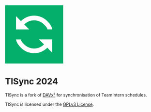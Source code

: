 ![TOSync logo](app/src/main/res/mipmap-xxxhdpi/ic_launcher.png)

TISync 2024
========

TISync is a fork of [DAVx⁵](https://github.com/bitfireAT/davx5-ose) for synchronisation of TeamIntern schedules.


TISync is licensed under the [GPLv3 License](LICENSE).
